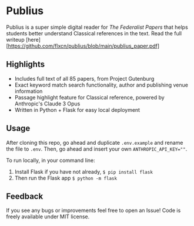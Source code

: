 # Publius

Publius is a super simple digital reader for _The Federalist Papers_ that helps students better understand Classical references in the text. Read the full writeup [here][https://github.com/flxcn/publius/blob/main/publius_paper.pdf]

## Highlights
- Includes full text of all 85 papers, from Project Gutenburg
- Exact keyword match search functionality, author and publishing venue information
- Passage highlight feature for Classical reference, powered by Anthropic's Claude 3 Opus
- Written in Python + Flask for easy local deployment

## Usage
After cloning this repo, go ahead and duplicate `.env.example` and rename the file to `.env`. Then, go ahead and insert your own `ANTHROPIC_API_KEY=""`.

To run locally, in your command line:
1. Install Flask if you have not already, `$ pip install flask`
2. Then run the Flask app `$ python -m flask`

## Feedback
If you see any bugs or improvements feel free to open an Issue! Code is freely available under MIT license.
